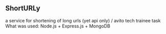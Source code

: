## ShortURLy
a service for shortening of long urls (yet api only) / avito tech trainee task   
What was used: Node.js + Express.js + MongoDB
